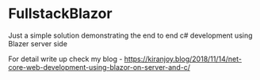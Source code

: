 # FullstackBlazor
Just a simple solution demonstrating the end to end c# development using Blazer server side

For detail write up check my blog - https://kiranjoy.blog/2018/11/14/net-core-web-development-using-blazor-on-server-and-c/

